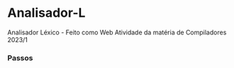 # Analisador-L
Analisador Léxico - Feito como Web Atividade da matéria de Compiladores 2023/1

### Passos
